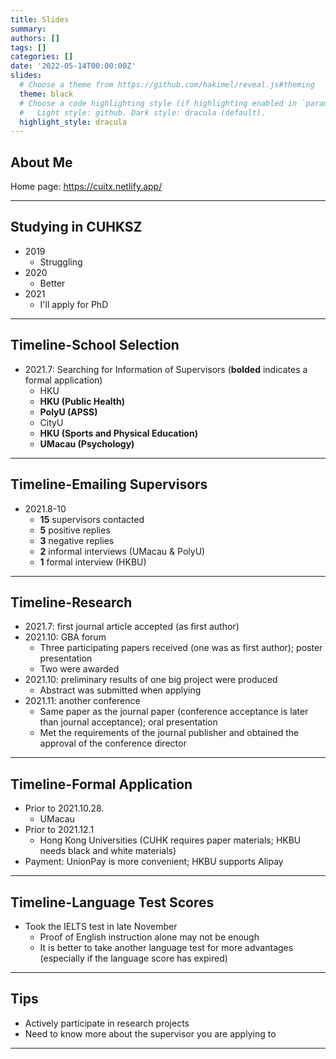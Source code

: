 ```yaml
---
title: Slides
summary: 
authors: []
tags: []
categories: []
date: '2022-05-14T00:00:00Z'
slides:
  # Choose a theme from https://github.com/hakimel/reveal.js#theming
  theme: black
  # Choose a code highlighting style (if highlighting enabled in `params.toml`)
  #   Light style: github. Dark style: dracula (default).
  highlight_style: dracula
---
```


## About Me

Home page: <https://cuitx.netlify.app/>

---

## Studying in CUHKSZ

- 2019
  - Struggling 
- 2020
  - Better
- 2021
  - I'll apply for PhD

---

## Timeline-School Selection

- 2021.7: Searching for Information of Supervisors (**bolded** indicates a formal application)
  - HKU
  - **HKU (Public Health)**
  - **PolyU (APSS)**
  - CityU
  - **HKU (Sports and Physical Education)**
  - **UMacau (Psychology)**

---

## Timeline-Emailing Supervisors

- 2021.8-10
  - **15** supervisors contacted
  - **5** positive replies
  - **3** negative replies
  - **2** informal interviews (UMacau & PolyU)
  - **1** formal interview (HKBU)

---

## Timeline-Research

- 2021.7: first journal article accepted (as first author)
- 2021.10: GBA forum
  - Three participating papers received (one was as first author); poster presentation
  - Two were awarded
- 2021.10: preliminary results of one big project were produced
  - Abstract was submitted when applying
- 2021.11: another conference
  - Same paper as the journal paper (conference acceptance is later than journal acceptance); oral presentation
  - Met the requirements of the journal publisher and obtained the approval of the conference director

---

## Timeline-Formal Application

- Prior to 2021.10.28.
  - UMacau
- Prior to 2021.12.1
  - Hong Kong Universities (CUHK requires paper materials; HKBU needs black and white materials)
- Payment: UnionPay is more convenient; HKBU supports Alipay

---

## Timeline-Language Test Scores

- Took the IELTS test in late November
  - Proof of English instruction alone may not be enough
  - It is better to take another language test for more advantages (especially if the language score has expired)

---

## Tips

- Actively participate in research projects
- Need to know more about the supervisor you are applying to

---
